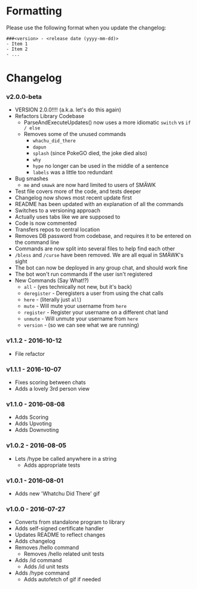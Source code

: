 # Formatting
Please use the following format when you update the changelog:
```
###<version> - <release date (yyyy-mm-dd)>
- Item 1
- Item 2
- ...
```

# Changelog
### v2.0.0-beta
- VERSION 2.0.0!!!! (a.k.a. let's do this again)
- Refactors Library Codebase
	- ParseAndExecuteUpdates() now uses a more idiomatic `switch` vs `if / else`
	- Removes some of the unused commands
		- `whachu_did_there`
		- `dapun`
		- `splash` (since PokeGO died, the joke died also)
		- `why`
		- `hype` no longer can be used in the middle of a sentence
		- `labels` was a little too redundant
- Bug smashes
	- `me` and `smawk` are now hard limited to users of SMÄWK
- Test file covers more of the code, and tests deeper
- Changelog now shows most recent update first
- README has been updated with an explanation of all the commands
- Switches to a versioning approach
- Actually uses tabs like we are supposed to
- Code is now commented
- Transfers repos to central location
- Removes DB password from codebase, and requires it to be entered on the command line
- Commands are now split into several files to help find each other
- `/bless` and `/curse` have been removed. We are all equal in SMÄWK's sight
- The bot can now be deployed in any group chat, and should work fine
- The bot won't run commands if the user isn't registered
- New Commands (Say What!?)
	- `all` - (yes technically not new, but it's back)
	- `deregister` - Deregisters a user from using the chat calls
	- `here` - (literally just `all`)
	- `mute` - Will mute your username from `here`
	- `register` - Register your username on a different chat land
	- `unmute` - Will unmute your username from `here`
	- `version` - (so we can see what we are running)

### v1.1.2 - 2016-10-12
- File refactor

### v1.1.1 - 2016-10-07
- Fixes scoring between chats
- Adds a lovely 3rd person view

### v1.1.0 - 2016-08-08
- Adds Scoring
- Adds Upvoting
- Adds Downvoting

### v1.0.2 - 2016-08-05
- Lets /hype be called anywhere in a string
	- Adds appropriate tests

### v1.0.1 - 2016-08-01
- Adds new 'Whatchu Did There' gif

### v1.0.0 - 2016-07-27
- Converts from standalone program to library
- Adds self-signed certificate handler
- Updates README to reflect changes
- Adds changelog
- Removes /hello command
	- Removes /hello related unit tests
- Adds /id command
	- Adds /id unit tests
- Adds /hype command
	- Adds autofetch of gif if needed
